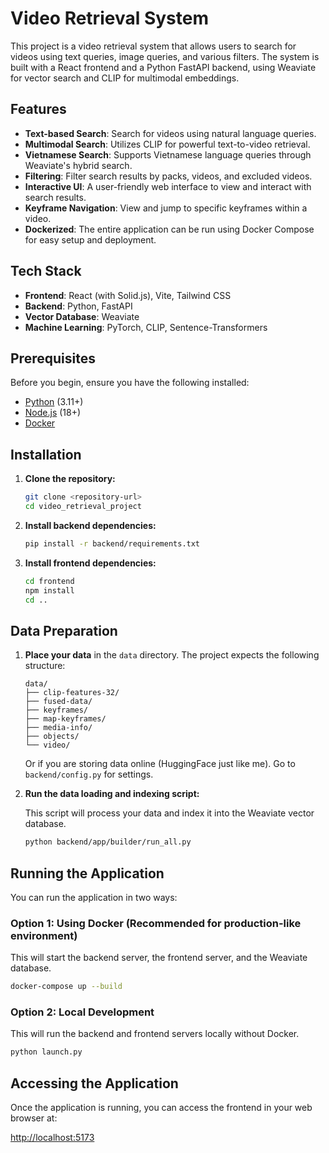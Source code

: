 # Video Retrieval System

This project is a video retrieval system that allows users to search for videos using text queries, image queries, and various filters. The system is built with a React frontend and a Python FastAPI backend, using Weaviate for vector search and CLIP for multimodal embeddings.

## Features

- **Text-based Search**: Search for videos using natural language queries.
- **Multimodal Search**: Utilizes CLIP for powerful text-to-video retrieval.
- **Vietnamese Search**: Supports Vietnamese language queries through Weaviate's hybrid search.
- **Filtering**: Filter search results by packs, videos, and excluded videos.
- **Interactive UI**: A user-friendly web interface to view and interact with search results.
- **Keyframe Navigation**: View and jump to specific keyframes within a video.
- **Dockerized**: The entire application can be run using Docker Compose for easy setup and deployment.

## Tech Stack

- **Frontend**: React (with Solid.js), Vite, Tailwind CSS
- **Backend**: Python, FastAPI
- **Vector Database**: Weaviate
- **Machine Learning**: PyTorch, CLIP, Sentence-Transformers

## Prerequisites

Before you begin, ensure you have the following installed:

- [Python](https://www.python.org/downloads/) (3.11+)
- [Node.js](https://nodejs.org/en/download/) (18+)
- [Docker](https://www.docker.com/products/docker-desktop/)

## Installation

1.  **Clone the repository:**

    ```bash
    git clone <repository-url>
    cd video_retrieval_project
    ```

2.  **Install backend dependencies:**

    ```bash
    pip install -r backend/requirements.txt
    ```

3.  **Install frontend dependencies:**

    ```bash
    cd frontend
    npm install
    cd ..
    ```

## Data Preparation

1.  **Place your data** in the `data` directory. The project expects the following structure:

    ```
    data/
    ├── clip-features-32/
    ├── fused-data/
    ├── keyframes/
    ├── map-keyframes/
    ├── media-info/
    ├── objects/
    └── video/
    ```
    Or if you are storing data online (HuggingFace just like me). Go to `backend/config.py` for settings. 

2.  **Run the data loading and indexing script:**

    This script will process your data and index it into the Weaviate vector database.

    ```bash
    python backend/app/builder/run_all.py
    ```

## Running the Application

You can run the application in two ways:

### Option 1: Using Docker (Recommended for production-like environment)

This will start the backend server, the frontend server, and the Weaviate database.

```bash
docker-compose up --build
```

### Option 2: Local Development

This will run the backend and frontend servers locally without Docker.

```bash
python launch.py
```

## Accessing the Application

Once the application is running, you can access the frontend in your web browser at:

[http://localhost:5173](http://localhost:5173)

